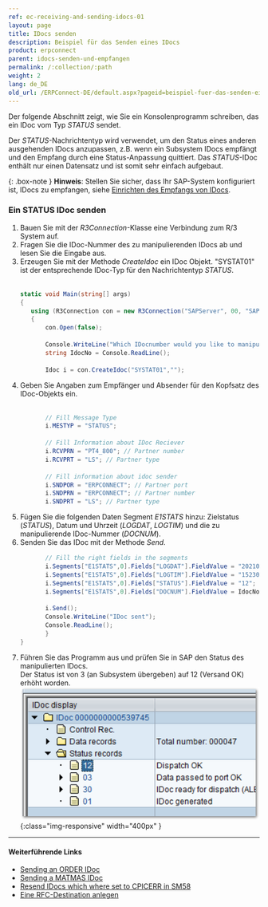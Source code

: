 ```yaml
---
ref: ec-receiving-and-sending-idocs-01
layout: page
title: IDocs senden
description: Beispiel für das Senden eines IDocs
product: erpconnect
parent: idocs-senden-und-empfangen
permalink: /:collection/:path
weight: 2
lang: de_DE
old_url: /ERPConnect-DE/default.aspx?pageid=beispiel-fuer-das-senden-eines-idocs
---
```


Der folgende Abschnitt zeigt, wie Sie ein Konsolenprogramm schreiben, das ein IDoc vom Typ *STATUS* sendet.
 
Der *STATUS*-Nachrichtentyp wird verwendet, um den Status eines anderen ausgehenden IDocs anzupassen, z.B. 
wenn ein Subsystem IDocs empfängt und den Empfang durch eine Status-Anpassung quittiert. 
Das *STATUS*-IDoc enthält nur einen Datensatz und ist somit sehr einfach aufgebaut. 

{: .box-note }
**Hinweis**: Stellen Sie sicher, dass Ihr SAP-System konfiguriert ist, IDocs zu empfangen, siehe [Einrichten des Empfangs von IDocs](./voraussetzungen#einrichten-des-empfangs-von-idocs).

### Ein STATUS IDoc senden

1. Bauen Sie mit der *R3Connection*-Klasse eine Verbindung zum R/3 System auf.
2. Fragen Sie die IDoc-Nummer des zu manipulierenden IDocs ab und lesen Sie die Eingabe aus.
3. Erzeugen Sie mit der Methode *CreateIdoc* ein IDoc Objekt. 
"SYSTAT01" ist der entsprechende IDoc-Typ für den Nachrichtentyp *STATUS*. <br> <br>
	 ```csharp
     static void Main(string[] args)  
     {  
        using (R3Connection con = new R3Connection("SAPServer", 00, "SAPUser", "Password", "EN", "800"))
        {
			con.Open(false); 
        
			Console.WriteLine("Which IDocnumber would you like to manipulate?");  
			string IdocNo = Console.ReadLine(); 
        
			Idoc i = con.CreateIdoc("SYSTAT01","");
     ```
4. Geben Sie Angaben zum Empfänger und Absender für den Kopfsatz des IDoc-Objekts ein. <br> <br>
	 ```csharp
			// Fill Message Type 
			i.MESTYP = "STATUS"; 
  
			// Fill Information about IDoc Reciever 
			i.RCVPRN = "PT4_800"; // Partner number 
			i.RCVPRT = "LS"; // Partner type 
  
			// Fill information about idoc sender 
			i.SNDPOR = "ERPCONNECT"; // Partner port 
			i.SNDPRN = "ERPCONNECT"; // Partner number 
			i.SNDPRT = "LS"; // Partner type
     ```
5. Fügen Sie die folgenden Daten Segment *E1STATS* hinzu: Zielstatus (*STATUS*), Datum und Uhrzeit (*LOGDAT*, *LOGTIM*) und die zu manipulierende IDoc-Nummer (*DOCNUM*). 
6. Senden Sie das IDoc mit der Methode *Send*. 
	 ```csharp
			// Fill the right fields in the segments 
			i.Segments["E1STATS",0].Fields["LOGDAT"].FieldValue = "20210901";
			i.Segments["E1STATS",0].Fields["LOGTIM"].FieldValue = "152301"; 
			i.Segments["E1STATS",0].Fields["STATUS"].FieldValue = "12"; 
			i.Segments["E1STATS",0].Fields["DOCNUM"].FieldValue = IdocNo; 
  
			i.Send(); 
			Console.WriteLine("IDoc sent"); 
			Console.ReadLine();
			}
	}
     ```
7. Führen Sie das Programm aus und prüfen Sie in SAP den Status des manipulierten IDocs.<br>
Der Status ist von 3 (an Subsystem übergeben) auf 12 (Versand OK) erhöht worden.<br>
![SAP-Send-IDoc-001](/img/content/SAP-Send-IDoc-001.png){:class="img-responsive" width="400px" }

****
#### Weiterführende Links
- [Sending an ORDER IDoc](https://kb.theobald-software.com/erpconnect-samples/sending-an-order-idoc-by-using-createemptyidoc-method)
- [Sending a MATMAS IDoc](https://kb.theobald-software.com/erpconnect-samples/sending-a-matmas-idoc)
- [Resend IDocs which where set to CPICERR in SM58](https://kb.theobald-software.com/erpconnect-samples/resend-idocs-which-where-set-to-cpicerr-in-sm58)
- [Eine RFC-Destination anlegen](./voraussetzungen#eine-rfc-destination-anlegen)

<!---

<details>
<summary>[VB]</summary>
{% highlight visualbasic %}
Sub Main(ByVal args() As String) 
   Using con As R3Connection = New R3Connection("hamlet", _ 
      11, "Theobald", "pw", "DE", "800") 
   con.Open(False) 
  
   Console.WriteLine( _ 
      "Which Idocnumber would you like to manipulate?") 
  
   Dim IdocNo As String = Console.ReadLine() 
  
   Dim i As Idoc = con.CreateIdoc("SYSTAT01", "")
  
   (...)

     End Using
{% endhighlight %}
</details>


<details>
<summary>[VB]</summary>
{% highlight visualbasic %}
' Fill Message Type 
i.MESTYP = "STATUS" 
  
' Fill Information about IDoc Reciever 
i.RCVPRN = "PT4_800" ' Partner number 
i.RCVPRT = "LS" ' Partner type 
  
' Fill information about idoc sender 
i.SNDPOR = "ERPCONNECT" ' Partner port 
i.SNDPRN = "ERPCONNECT" ' Partner number 
i.SNDPRT = "LS" ' Partner type
  
(...)
{% endhighlight %}
</details>


<details>
<summary>[VB]</summary>
{% highlight visualbasic %}
' Fill the right fields in the segments 
i.Segments("E1STATS", 0).Fields("LOGDAT").FieldValue = _ "20060101" 
i.Segments("E1STATS", 0).Fields("LOGTIM").FieldValue = "152301"
i.Segments("E1STATS", 0).Fields("STATUS").FieldValue = "12" 
i.Segments("E1STATS", 0).Fields("DOCNUM").FieldValue = IdocNo 
  
i.Send() 
  
Console.WriteLine("IDoc sent") 
Console.ReadLine()
{% endhighlight %}
</details>
-->